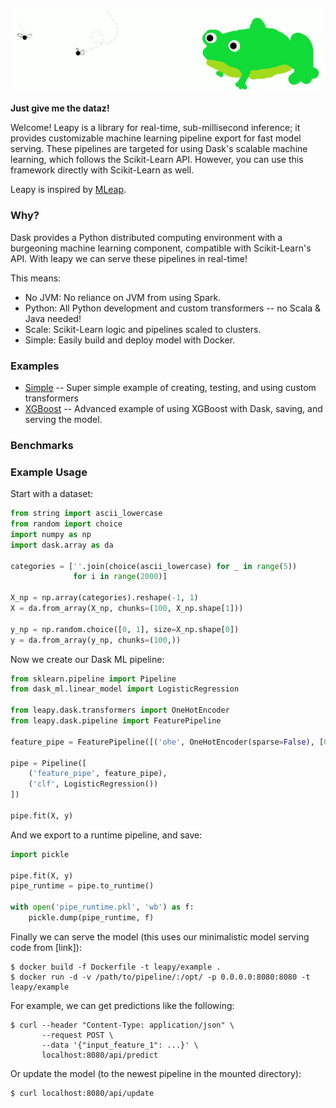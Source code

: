 ![fast](images/leapy.gif)

**Just give me the dataz!**

Welcome!  Leapy is a library for real-time, sub-millisecond inference;
it provides customizable machine learning pipeline export for fast
model serving. 
These pipelines are targeted for using Dask's scalable machine learning,
which follows the Scikit-Learn API. However, you can use this framework
directly with Scikit-Learn as well.

Leapy is inspired by [MLeap](https://github.com/combust/mleap).

### Why?

Dask provides a Python distributed computing environment with a
burgeoning machine learning component, compatible with Scikit-Learn's API.
With leapy we can serve these pipelines in real-time!

This means:

* No JVM: No reliance on JVM from using Spark.
* Python: All Python development and custom transformers -- no Scala & Java
          needed!
* Scale: Scikit-Learn logic and pipelines scaled to clusters.
* Simple: Easily build and deploy model with Docker.
<!--* MLflow: Serve runtime models (as Scikit-Learn models) through `mlflow`.-->

### Examples

* [Simple](https://github.com/nonabelian/leapy/examples/simple)
    -- Super simple example of creating, testing, and using custom
    transformers
* [XGBoost](https://github.com/nonabelian/leapy/examples/)
    -- Advanced example of using XGBoost with Dask, saving, and serving the
    model.

### Benchmarks



### Example Usage

Start with a dataset:

```python
from string import ascii_lowercase
from random import choice
import numpy as np
import dask.array as da

categories = [''.join(choice(ascii_lowercase) for _ in range(5))
              for i in range(2000)]

X_np = np.array(categories).reshape(-1, 1)
X = da.from_array(X_np, chunks=(100, X_np.shape[1]))

y_np = np.random.choice([0, 1], size=X_np.shape[0])
y = da.from_array(y_np, chunks=(100,))
```

Now we create our Dask ML pipeline:

```python
from sklearn.pipeline import Pipeline
from dask_ml.linear_model import LogisticRegression

from leapy.dask.transformers import OneHotEncoder
from leapy.dask.pipeline import FeaturePipeline

feature_pipe = FeaturePipeline([('ohe', OneHotEncoder(sparse=False), [0])])

pipe = Pipeline([
    ('feature_pipe', feature_pipe),
    ('clf', LogisticRegression())
])

pipe.fit(X, y)
```

And we export to a runtime pipeline, and save:

```python
import pickle

pipe.fit(X, y)
pipe_runtime = pipe.to_runtime()

with open('pipe_runtime.pkl', 'wb') as f:
    pickle.dump(pipe_runtime, f)
```

Finally we can serve the model (this uses our minimalistic model
serving code from [link]):

```
$ docker build -f Dockerfile -t leapy/example .
$ docker run -d -v /path/to/pipeline/:/opt/ -p 0.0.0.0:8080:8080 -t leapy/example
```

For example, we can get predictions like the following:

```
$ curl --header "Content-Type: application/json" \
       --request POST \
       --data '{"input_feature_1": ...}' \
       localhost:8080/api/predict
```

Or update the model (to the newest pipeline in the mounted directory):

```
$ curl localhost:8080/api/update
```
